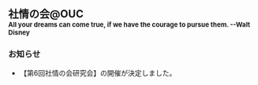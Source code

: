 <h2>社情の会@OUC<br>
<font size="2">All your dreams can come true, if we have the courage to pursue them. --Walt Disney</font>
</h2>

### お知らせ

- 【第6回社情の会研究会】の開催が決定しました。
